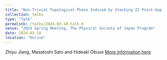 ```yaml
---
title: "Non-Trivial Topological Phase Induced by Stacking Z2 Point-Gap Systems"
collection: talks
type: "Talk"
permalink: /talks/2024-03-18-talk-6
venue: "2024 Spring Meeting, The Physical Society of Japan Program"
date: 2024-03-18
location: "Online"
---
```

Zhiyu Jiang, Masatoshi Sato and Hideaki Obuse
[More information here](https://onsite.gakkai-web.net/jps/jps_search/2024sp/data2/html/program04.html#j18pD1)

